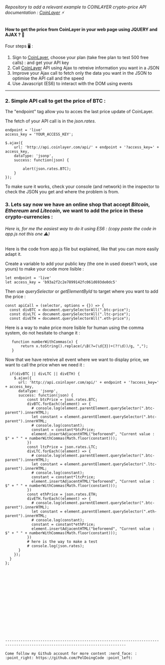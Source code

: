 ###### Repository to add a relevant example to COINLAYER crypto-price API documentation : [CoinLayer](https://coinlayer.com/) :zap:

#### How to get the price from CoinLayer in your web page using **JQUERY** and **AJAX** ? :dragon_face:

Four steps  :desktop_computer: : 

1. Sign to [CoinLayer](https://coinlayer.com/), choose your plan (take free plan to test 500 free calls) : and get your API key
2. Call [CoinLayer](https://coinlayer.com/) API using Ajax to retreive information you want in a JSON
3. Improve your Ajax call to fetch only the data you want in the JSON to optimise the API call and the speed
4. Use Javascript (ES6) to interact with the DOM using events

----------------------------------------------------------------------------------------------------------------------------

### 2. Simple API call to get the price of BTC :  

The "endpoint" tag allow you to acces the last price update of CoinLayer.

The fetch of your API call is in the _json.rates_.
```
endpoint = 'live'
access_key = 'YOUR_ACCESS_KEY';

$.ajax({
    url: 'http://api.coinlayer.com/api/' + endpoint + '?access_key=' + access_key,   
    dataType: 'jsonp',
    success: function(json) {

        alert(json.rates.BTC);  
    }
});
```

To make sure it works, check your console (and network) in the inspector to check the JSON you get and where the problem is from.


### 3. Lets say now we have an online shop that accept _Bitcoin_, _Ethereum_ and _Litecoin_, we want to add the price in these crypto-currencies : 

###### Here is, for me the easiest way to do it using ES6 : (copy paste the code in app.js not this one :warning:)

Here is the code from app.js file but explained, like that you can more easily adapt it.

Create a variable to add your public key (the one in used doesn't work, use yours) to make your code more lisible :
```
let endpoint = 'live'
let access_key = 'b93a2f2c2e7899142fc061d693de0dc5'
```


Then use _querySelector_ or _getElementById_ to target where you want to add the price : 

```
const apiCall = (selector, options = {}) => {
  const divBTC = document.querySelectorAll(".btc-price");
  const divLTC = document.querySelectorAll(".ltc-price");
  const divETH = document.querySelectorAll(".eth-price");
```

Here is a way to make price more lisible for human using the comma system, do not hesitate to change it : 
```
   function numberWithCommas(x) {
       return x.toString().replace(/\B(?=(\d{3})+(?!\d))/g, ",");
   }
```

Now that we have retreive all event where we want to display price, we want to call the price when we need it :
```
  if(divBTC || divLTC || divETH) {
    $.ajax({
      url: 'http://api.coinlayer.com/api/' + endpoint + '?access_key=' + access_key,
      dataType: 'jsonp',
      success: function(json) {
          const btcPrice = json.rates.BTC;
          divBTC.forEach((element) => {
            # console.log(element.parentElement.querySelector(".btc-parent").innerHTML);
            let constant = element.parentElement.querySelector(".btc-parent").innerHTML;
            # console.log(constant);
            constant = constant*btcPrice;
            element.insertAdjacentHTML("beforeend", "Current value : $" + " " + numberWithCommas(Math.floor(constant)));
          })
          const ltcPrice = json.rates.LTC;
          divLTC.forEach((element) => {
            # console.log(element.parentElement.querySelector(".btc-parent").innerHTML);
            let constant = element.parentElement.querySelector(".ltc-parent").innerHTML;
            # console.log(constant);
            constant = constant*ltcPrice;
            element.insertAdjacentHTML("beforeend", "Current value : $" + " " + numberWithCommas(Math.floor(constant)));
          })
          const ethPrice = json.rates.ETH;
          divETH.forEach((element) => {
            # console.log(element.parentElement.querySelector(".btc-parent").innerHTML);
            let constant = element.parentElement.querySelector(".eth-parent").innerHTML;
            # console.log(constant);
            constant = constant*ethPrice;
            element.insertAdjacentHTML("beforeend", "Current value : $" + " " + numberWithCommas(Math.floor(constant)));
          })
          # here is the way to make a test
          # console.log(json.rates);
      }
    });
  }
};

















-----------------------------------------------------------------------------------------------------------------------------

Come follow my Github account for more content :nerd_face: : :point_right: https://github.com/PelDoingCode :point_left: 	

